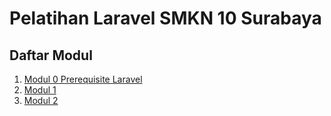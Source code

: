 # Pelatihan Laravel SMKN 10 Surabaya

## Daftar Modul

1. [Modul 0 Prerequisite Laravel](Modul0/readme.md)
2. [Modul 1](<Modul 1/readme.md>)
3. [Modul 2](<Modul 2/readme.md>)
